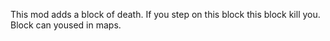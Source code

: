 This mod adds a block of death. If you step on this block this block kill you.
Block can yoused in maps.

